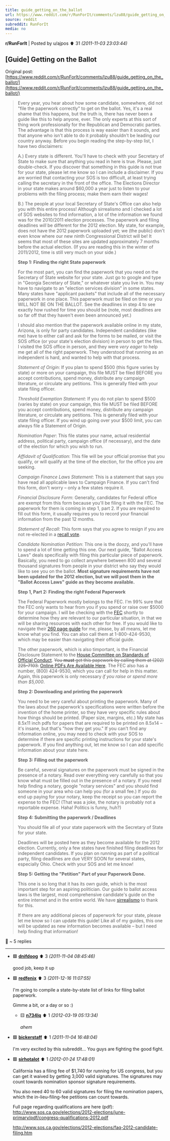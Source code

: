 ```yaml
---
title: guide_getting_on_the_ballot
url: https://www.reddit.com/r/RunForIt/comments/lzu88/guide_getting_on_the_ballot/
source: reddit
subreddit: RunForIt
media: no
---
```

**r/RunForIt** | Posted by u/ajpos ⬆️ 31 _(2011-11-03 23:03:44)_

## [Guide] Getting on the Ballot

Original post: [https://www.reddit.com/r/RunForIt/comments/lzu88/guide_getting_on_the_ballot/](https://www.reddit.com/r/RunForIt/comments/lzu88/guide_getting_on_the_ballot/)

> Every year, you hear about how some candidate, somewhere, did not "file the paperwork correctly" to get on the ballot. Yes, it's a real shame that this happens, but the truth is, there has never been a guide like this to help anyone, ever. The only experts at this sort of thing work professionally for the Republican and Democratic parties. The advantage is that this process is way easier than it sounds, and that anyone who isn't able to do it probably shouldn't be leading our country anyway. Before you begin reading the step-by-step list, I have two disclaimers:
> 
> A.) Every state is different. You'll have to check with your Secretary of State to make sure that anything you read in here is true. Please, just double-check. If you discover that something in this guide is not true for your state, please let me know so I can include a disclaimer. If you are worried that contacting your SOS is too difficult, at least trying calling the secretary in the front of the office. The Elections Director in your state makes around $60,000 a year just to listen to your problems with the filing process; make them earn their wages!
> 
> B.) The people at your local Secretary of State's Office can also help you with this entire process! Although sirrealismo and I checked a lot of SOS websites to find information, a lot of the information we found was for the 2010/2011 election processes. The paperwork and filing deadlines *will* be different for the 2012 election. My state, for example, does not have the 2012 paperwork uploaded yet; we (the public) don't even know where our new ninth Congressional District will be! It seems that most of these sites are updated approximately 7 months before the actual election. (If you are reading this in the winter of 2011/2012, time is still very much on your side.)
> 
> **Step 1: Finding the right State paperwork**
> 
> For the most part, you can find the paperwork that you need on the Secretary of State website for your state.  Just go to google and type in "Georgia Secretary of State," or whatever state you live in. You may have to navigate to an "election services division" in some states. Many states have "applicant packets" that include all of the necessary paperwork in one place. This paperwork must be filed on time or you WILL NOT BE ON THE BALLOT. See the deadlines in step 4 to see exactly how rushed for time you should be (note, most deadlines are so far off that they haven't even been announced yet.)
> 
> I should also mention that the paperwork available online in my state, Arizona, is only for party candidates. Independent candidates (like me) have to either call and ask for the forms to be mailed, or visit the SOS office (or your state's election division) in person to get the files. I visited the SOS office in person, and they were *very eager* to help me get all of the right paperwork. They understood that running as an independent is hard, and wanted to help with that process.
> 
> *Statement of Origin*: If you plan to spend $500 (this figure varies by state) or more on your campaign, this file MUST be filed BEFORE you accept contributions, spend money, distribute any campaign literature, or circulate any petitions. This is generally filed with your state filing officer.
> 
> *Threshold Exemption Statement*: If you do not plan to spend $500 (varies by state) on your campaign, this file MUST be filed BEFORE you accept contributions, spend money, distribute any campaign literature, or circulate any petitions. This is generally filed with your state filing officer. If you wind up going over your $500 limit, you can always file a Statement of Origin.
> 
> *Nomination Paper*: This file states your name, actual residential address, political party, campaign office (if necessary), and the date of the election for which you wish to run.
> 
> *Affidavit of Qualification*: This file will be your official promise that you qualify, or will qualify at the time of the election, for the office you are seeking. 
> 
> *Campaign Finance Laws Statement*: This is a statement that says you have read all applicable laws to Campaign Finance. If you can't find this form, don't worry – only a few states require it. 
> 
> *Financial Disclosure Form*: Generally, candidates for Federal office are exempt from this form because you'll be filing it with the FEC. The paperwork for them is coming in step 1, part 2. If you are required to fill out this form, it usually requires you to record your financial information from the past 12 months.
> 
> *Statement of Recall*: This form says that you agree to resign if you are not re-elected in a [recall vote](http://en.wikipedia.org/wiki/Recall_election).
> 
> *Candidate Nomination Petition*: This one is the doozy, and you'll have to spend a lot of time getting this one. Our next guide, "Ballot Access Laws" deals specifically with filing this particular piece of paperwork. Basically, you need to go collect anywhere between 800 and several thousand signatures from people in your district who say they would like to see you on the ballot. **Most signature requirements have not been updated for the 2012 election, but we will post them in the "Ballot Access Laws" guide as they become available.**
> 
> **Step 1, Part 2: Finding the right Federal Paperwork**
> 
> The Federal Paperwork mostly belongs to the FEC. I'm 99% sure that the FEC only wants to hear from you if you spend or raise over $5000 for your campaign. I will be checking with the [FEC](http://www.fec.gov/) shortly to determine how they are relevant to our particular situation, in that we will be sharing resources with each other for free. If you would like to navigate their [260 page guide](http://www.fec.gov/info/toolkit.shtml#candidate) for me, please, by all means, let me know what you find. You can also call them at 1-800-424-9530, which may be easier than navigating their official guide.
> 
> The other paperwork, which is also timportant, is the Financial Disclosure Statement to the [House Committee on Standards of Official Conduct](http://ethics.house.gov/). ~~You **must** get this papework by calling them at (202) 225-7103.~~ [Online PDFs Are Available Here](http://ethics.house.gov/forms/information-and-forms). The FEC also has a number, (800) 424-9530, which you can call for help in this matter. Again, this paperwork is only necessary *if you raise or spend more than $5,000*.
> 
> **Step 2: Downloading and printing the paperwork**
> 
> You need to be very careful about printing the paperwork. Many of the laws about the paperwork's specifications were written before the invention of the home printer, so they have very specific rules about how things should be printed.  (Paper size, margins, etc.) My state has 8.5x11 inch pdfs for papers that are required to be printed on 8.5x14 – it's insane, but that's "how they get you." If you can't find any information online, you may need to check with your SOS to determine if there are specific printing instructions for your state's paperwork. If you find anything out, let me know so I can add specific information about your state here.
> 
> **Step 3: Filling out the paperwork**
> 
> Be careful, several signatures on the paperwork must be signed in the presence of a notary. Read over everything very carefully so that you know what must be filled out in the presence of a notary. If you need help finding a notary, google "notary services" and you should find someone in your area who can help you (for a small fee.) If you do end up paying for your notary, keep the receipt so you can report the expense to the FEC! (That was a joke, the notary is probably not a reportable expense. Haha! Politics is funny, huh?)
> 
> **Step 4: Submitting the paperwork / Deadlines**
> 
> You should file all of your state paperwork with the Secretary of State for your state.
> 
> Deadlines will be posted here as they become available for the 2012 election. Currently, only a few states have finished filing deadlines for independent candidates. If you plan on running as part of a political party, filing deadlines are due VERY SOON for several states, especially Ohio. Check with your SOS and let me know!
> 
> **Step 5: Getting the "Petition" Part of your Paperwork Done.**
> 
> This one is so long that it has its own guide, which is the most important step for an aspiring politician. Our guide to ballot access laws is the largest, most comprehensive candidate's guide on the entire internet and in the entire world. We have [sirrealismo](http://www.reddit.com/user/sirrealismo) to thank for this.
> 
> If there are any additional pieces of paperwork for your state, please let me know so I can update this guide! Like all of my guides, this one will be updated as new information becomes available – but I need help finding that information!

💬 ~ 5 replies

---

* 🟩 **[dnifdoog](https://www.reddit.com/user/dnifdoog)** ⬆️ 3 _(2011-11-04 08:45:46)_

	good job, keep it up

* 🟩 **[redfenix](https://www.reddit.com/user/redfenix)** ⬆️ 3 _(2011-12-16 11:07:55)_

	I'm going to compile a state-by-state list of links for filing ballot paperwork.

	Gimme a bit, or a day or so :)

	* 🟨 **[n734lq](https://www.reddit.com/user/n734lq)** ⬆️ 1 _(2012-03-19 05:13:34)_

		*ahem*

* 🟩 **[bickerstaff](https://www.reddit.com/user/bickerstaff)** ⬆️ 1 _(2011-11-04 16:48:04)_

	I'm very excited by this subreddit... You guys are fighting the good fight.

	

* 🟩 **[sirhotalot](https://www.reddit.com/user/sirhotalot)** ⬆️ 1 _(2012-01-24 17:48:01)_

	California has a filing fee of $1,740 for running for US congress, but you can get it waived by getting 3,000 valid signatures. The signatures may count towards nomination sponsor signature requirements.

	You also need 40 to 60 valid signatures for filing the nomination papers, which the in-lieu-filing-fee petitions can count towards.

	Full page regarding qualifications are here (pdf): http://www.sos.ca.gov/elections/2012-elections/june-primary/pdf/congress-qualifications-2012.pdf

	http://www.sos.ca.gov/elections/2012-elections/faq-2012-candidate-filing.htm


